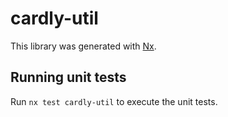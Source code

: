 # cardly-util

This library was generated with [Nx](https://nx.dev).

## Running unit tests

Run `nx test cardly-util` to execute the unit tests.
